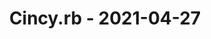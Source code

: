 ---
layout: post
title: Cincy.rb - 2021-04-27
datetime: '2021-04-27T18:00:00-04:00'
name: Cincy.rb
external_url: https://www.meetup.com/TechLife-Cincinnati/events/277155702/
online_event: true
year_month: 2021-04
---